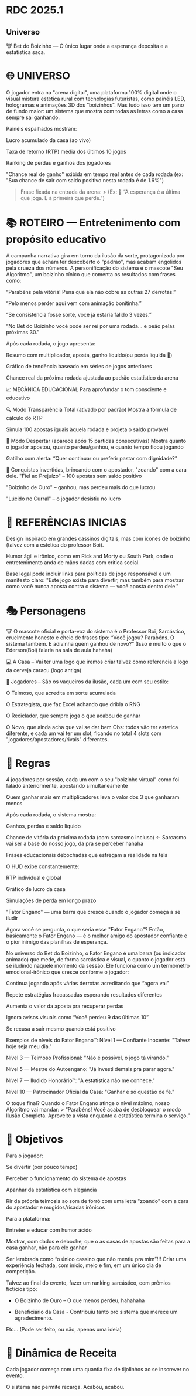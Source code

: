 # RDC 2025.1

## Universo
🐮 Bet do Boizinho — O único lugar onde a esperança deposita e a estatística saca.
# 🌐 UNIVERSO
O jogador entra na "arena digital", uma plataforma 100% digital onde o visual mistura estética rural com tecnologias futuristas, como painéis LED, hologramas e animações 3D dos “boizinhos". Mas tudo isso tem um pano de fundo maior: um sistema que mostra com todas as letras como a casa sempre sai ganhando.

Painéis espalhados mostram:

Lucro acumulado da casa (ao vivo)

Taxa de retorno (RTP) média dos últimos 10 jogos

Ranking de perdas e ganhos dos jogadores

"Chance real de ganho" exibida em tempo real antes de cada rodada (ex: "Sua chance de sair com saldo positivo nesta rodada é de 1.6%")

> Frase fixada na entrada da arena: > (Ex: 💸 “A esperança é a última que joga. E a primeira que perde.”)

# 📚 ROTEIRO — Entretenimento com propósito educativo
A campanha narrativa gira em torno da ilusão da sorte, protagonizada por jogadores que acham ter descoberto o "padrão", mas acabam engolidos pela crueza dos números. A personificação do sistema é o mascote "Seu Algoritmo", um boizinho cínico que comenta os resultados com frases como:

“Parabéns pela vitória! Pena que ela não cobre as outras 27 derrotas.”

“Pelo menos perder aqui vem com animação bonitinha.”

“Se consistência fosse sorte, você já estaria falido 3 vezes.”

“No Bet do Boizinho você pode ser rei por uma rodada… e peão pelas próximas 30.”

Após cada rodada, o jogo apresenta:

Resumo com multiplicador, aposta, ganho líquido(ou perda líquida 🤣)

Gráfico de tendência baseado em séries de jogos anteriores

Chance real da próxima rodada ajustada ao padrão estatístico da arena

📈 MECÂNICA EDUCACIONAL
Para aprofundar o tom consciente e educativo

🔍 Modo Transparência Total (ativado por padrão)
Mostra a fórmula de cálculo do RTP

Simula 100 apostas iguais àquela rodada e projeta o saldo provável

🧠 Modo Despertar (aparece após 15 partidas consecutivas)
Mostra quanto o jogador apostou, quanto perdeu/ganhou, e quanto tempo ficou jogando

Gatilho com alerta: “Quer continuar ou preferir pastar com dignidade?”

🏅 Conquistas invertidas, brincando com o apostador, "zoando" com a cara dele.
"Fiel ao Prejuízo" – 100 apostas sem saldo positivo

"Boizinho de Ouro" – ganhou, mas perdeu mais do que lucrou

"Lúcido no Curral" – o jogador desistiu no lucro

# 🔗 REFERÊNCIAS INICIAS
Design inspirado em grandes cassinos digitais, mas com ícones de boizinho (talvez com a estetica do professor Boi).

Humor ágil e irônico, como em Rick and Morty ou South Park, onde o entretenimento anda de mãos dadas com crítica social.

Base legal pode incluir links para políticas de jogo responsável e um manifesto claro: "Este jogo existe para divertir, mas também para mostrar como você nunca aposta contra o sistema — você aposta dentro dele."

# 🎭 Personagens
🐮 O mascote oficial e porta-voz do sistema é o Professor Boi, Sarcástico, cruelmente honesto e cheio de frases tipo: “Você jogou? Parabéns. O sistema também. E adivinha quem ganhou de novo?” (Isso é muito o que o Ederson(Boi) falaria na sala de aula hahaha)

💻 A Casa – Vai ter uma logo que iremos criar talvez como referencia a logo da cerveja caracu (logo antiga)

👥 Jogadores – São os vaqueiros da ilusão, cada um com seu estilo:

O Teimoso, que acredita em sorte acumulada

O Estrategista, que faz Excel achando que dribla o RNG

O Reciclador, que sempre joga o que acabou de ganhar

O Novo, que ainda acha que vai se dar bem
Obs: todos vão ter estetica diferente, e cada um vai ter um slot, ficando no total 4 slots com "jogadores/apostadores/rivais" diferentes.

# 📜 Regras
4 jogadores por sessão, cada um com o seu "boizinho virtual" como foi falado anteriormente, apostando simultaneamente

Quem ganhar mais em multiplicadores leva o valor dos 3 que ganharam menos

Após cada rodada, o sistema mostra:

Ganhos, perdas e saldo líquido

Chance de vitória da próxima rodada (com sarcasmo incluso) <- Sarcasmo vai ser a base do nosso jogo, da pra se perceber hahaha

Frases educacionais debochadas que esfregam a realidade na tela

O HUD exibe constantemente:

RTP individual e global

Gráfico de lucro da casa

Simulações de perda em longo prazo

"Fator Engano" — uma barra que cresce quando o jogador começa a se iludir

Agora você se pergunta, o que seria esse "Fator Engano"? Então, basicamente o Fator Engano — é o melhor amigo do apostador confiante e o pior inimigo das planilhas de esperança.

No universo do Bet do Boizinho, o Fator Engano é uma barra (ou indicador animado) que mede, de forma sarcástica e visual, o quanto o jogador está se iludindo naquele momento da sessão. Ele funciona como um termômetro emocional-irônico que cresce conforme o jogador:

Continua jogando após várias derrotas acreditando que “agora vai”

Repete estratégias fracassadas esperando resultados diferentes

Aumenta o valor da aposta pra recuperar perdas

Ignora avisos visuais como “Você perdeu 9 das últimas 10”

Se recusa a sair mesmo quando está positivo

Exemplos de níveis do Fator Engano™:
Nível 1 — Confiante Inocente: "Talvez hoje seja meu dia."

Nível 3 — Teimoso Profissional: "Não é possível, o jogo tá virando."

Nível 5 — Mestre do Autoengano: "Já investi demais pra parar agora."

Nível 7 — Iludido Honorário™: "A estatística não me conhece."

Nível 10 — Patrocinador Oficial da Casa: "Ganhar é só questão de fé."

O toque final? Quando o Fator Engano atinge o nível máximo, nosso Algoritmo vai mandar: > “Parabéns! Você acaba de desbloquear o modo Ilusão Completa. Aproveite a vista enquanto a estatística termina o serviço.”

# 🎯 Objetivos

Para o jogador:

Se divertir (por pouco tempo)

Perceber o funcionamento do sistema de apostas

Apanhar da estatística com elegância

Rir da própria teimosia ao som de forró com uma letra "zoando" com a cara do apostador e mugidos/risadas irônicos

Para a plataforma:

Entreter e educar com humor ácido

Mostrar, com dados e deboche, que o as casas de apostas são feitas para a casa ganhar, não para ele ganhar

Ser lembrada como “o único cassino que não mentiu pra mim”!!!
Criar uma experiência fechada, com início, meio e fim, em um único dia de competição.

Talvez ao final do evento, fazer um ranking sarcástico, com prêmios fictícios tipo:

- O Boizinho de Ouro – O que menos perdeu, hahahaha

- Beneficiário da Casa - Contribuiu tanto pro sistema que merece um agradecimento.

Etc... (Pode ser feito, ou não, apenas uma ideia)

# 💸 Dinâmica de Receita
Cada jogador começa com uma quantia fixa de tijolinhos ao se inscrever no evento.

O sistema não permite recarga. Acabou, acabou.



